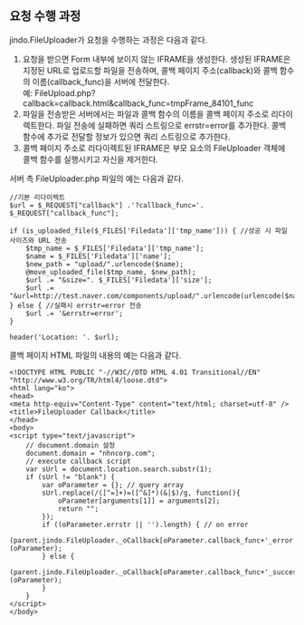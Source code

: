 ## 요청 수행 과정

jindo.FileUploader가 요청을 수행하는 과정은 다음과 같다.

1. 요청을 받으면 Form 내부에 보이지 않는 IFRAME을 생성한다. 생성된 IFRAME은 지정된 URL로 업로드할 파일을 전송하며, 콜백 페이지 주소(callback)와 콜백 함수의 이름(callback_func)을 서버에 전달한다.  
예: FileUpload.php?callback=callback.html&amp;callback_func=tmpFrame_84101_func
2. 파일을 전송받은 서버에서는 파일과 콜백 함수의 이름을 콜백 페이지 주소로 리다이렉트한다. 파일 전송에 실패하면 쿼리 스트링으로 errstr=error를 추가한다. 콜백 함수에 추가로 전달할 정보가 있으면 쿼리 스트링으로 추가한다.
3. 콜백 페이지 주소로 리다이렉트된 IFRAME은 부모 요소의 FileUploader 객체에 콜백 함수를 실행시키고 자신을 제거한다.

서버 측 FileUploader.php 파일의 예는 다음과 같다.
```
//기본 리다이렉트
$url = $_REQUEST["callback"] .'?callback_func='. $_REQUEST["callback_func"];

if (is_uploaded_file($_FILES['Filedata']['tmp_name'])) { //성공 시 파일 사이즈와 URL 전송
    $tmp_name = $_FILES['Filedata']['tmp_name'];
    $name = $_FILES['Filedata']['name'];
    $new_path = "upload/".urlencode($name);
    @move_uploaded_file($tmp_name, $new_path);
    $url .= "&size=". $_FILES['Filedata']['size'];
    $url .= "&url=http://test.naver.com/components/upload/".urlencode(urlencode($name));
} else { //실패시 errstr=error 전송
    $url .= '&errstr=error';
}

header('Location: '. $url);
```

콜백 페이지 HTML 파일의 내용의 예는 다음과 같다.
```
<!DOCTYPE HTML PUBLIC "-//W3C//DTD HTML 4.01 Transitional//EN" "http://www.w3.org/TR/html4/loose.dtd">
<html lang="ko">
<head>
<meta http-equiv="Content-Type" content="text/html; charset=utf-8" />
<title>FileUploader Callback</title>
</head>
<body>
<script type="text/javascript">
    // document.domain 설정
    document.domain = "nhncorp.com";
    // execute callback script
    var sUrl = document.location.search.substr(1);
    if (sUrl != "blank") {
        var oParameter = {}; // query array
        sUrl.replace(/([^=]+)=([^&]*)(&|$)/g, function(){
            oParameter[arguments[1]] = arguments[2];
            return "";
        });
        if ((oParameter.errstr || '').length) { // on error
            (parent.jindo.FileUploader._oCallback[oParameter.callback_func+'_error'])(oParameter);
        } else {
            (parent.jindo.FileUploader._oCallback[oParameter.callback_func+'_success'])(oParameter);
        }
    }
</script>
</body>
```
